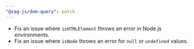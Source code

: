 ```yaml
---
"@zag-js/dom-query": patch
---
```


- Fix an issue where `isHTMLElement` throws an error in Node.js environments.
- Fix an issue where `isNode` throws an error for `null` or `undefined` values.
